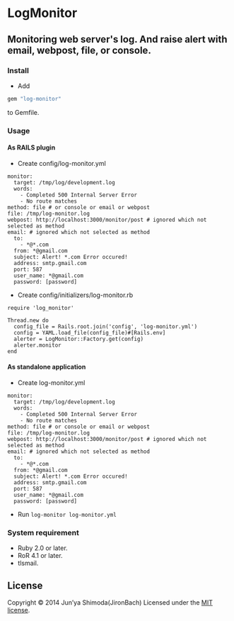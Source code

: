 # LogMonitor #
## Monitoring web server's log. And raise alert with email, webpost, file, or console. ##

### Install ###
* Add

```ruby
gem "log-monitor"
```
  to Gemfile.

### Usage ###
#### As RAILS plugin ####
* Create config/log-monitor.yml
```
monitor:
  target: /tmp/log/development.log
  words:
    - Completed 500 Internal Server Error
    - No route matches
method: file # or console or email or webpost
file: /tmp/log-monitor.log
webpost: http://localhost:3000/monitor/post # ignored which not selected as method
email: # ignored which not selected as method
  to:
    - *@*.com
  from: *@gmail.com
  subject: Alert! *.com Error occured!
  address: smtp.gmail.com
  port: 587
  user_name: *@gmail.com
  password: [password]
```

* Create config/initializers/log-monitor.rb
```
require 'log_monitor'

Thread.new do
  config_file = Rails.root.join('config', 'log-monitor.yml')
  config = YAML.load_file(config_file)#[Rails.env]
  alerter = LogMonitor::Factory.get(config)
  alerter.monitor
end
```

#### As standalone application ####
* Create log-monitor.yml
```
monitor:
  target: /tmp/log/development.log
  words:
    - Completed 500 Internal Server Error
    - No route matches
method: file # or console or email or webpost
file: /tmp/log-monitor.log
webpost: http://localhost:3000/monitor/post # ignored which not selected as method
email: # ignored which not selected as method
  to:
    - *@*.com
  from: *@gmail.com
  subject: Alert! *.com Error occured!
  address: smtp.gmail.com
  port: 587
  user_name: *@gmail.com
  password: [password]
```

* Run `log-monitor log-monitor.yml`

### System requirement ###
* Ruby 2.0 or later.
* RoR 4.1 or later.
* tlsmail.

License
----------
Copyright &copy; 2014 Jun’ya Shimoda(JironBach)
Licensed under the [MIT license][MIT].

[MIT]: http://www.opensource.org/licenses/mit-license.php

